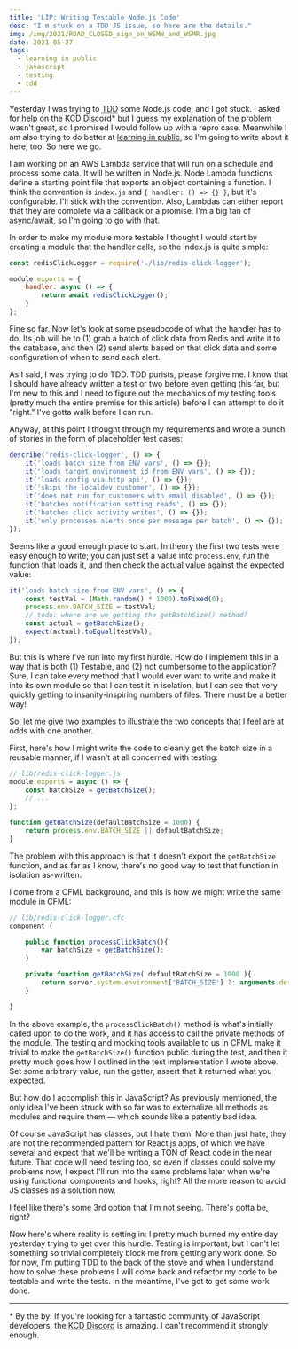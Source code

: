 ```yaml
---
title: 'LIP: Writing Testable Node.js Code'
desc: "I'm stuck on a TDD JS issue, so here are the details."
img: /img/2021/ROAD_CLOSED_sign_on_WSMN_and_WSMR.jpg
date: 2021-05-27
tags:
  - learning in public
  - javascript
  - testing
  - tdd
---
```


Yesterday I was trying to <acronym title="Test Driven Development">TDD</acronym> some Node.js code, and I got stuck. I asked for help on the [KCD Discord][kcdd]\* but I guess my explanation of the problem wasn't great, so I promised I would follow up with a repro case. Meanwhile I am also trying to do better at [learning in public][lip], so I'm going to write about it here, too. So here we go.

I am working on an AWS Lambda service that will run on a schedule and process some data. It will be written in Node.js. Node Lambda functions define a starting point file that exports an object containing a function. I think the convention is `index.js` and `{ handler: () => {} }`, but it's configurable. I'll stick with the convention. Also, Lambdas can either report that they are complete via a callback or a promise. I'm a big fan of async/await, so I'm going to go with that.

In order to make my module more testable I thought I would start by creating a module that the handler calls, so the index.js is quite simple:

```js
const redisClickLogger = require('./lib/redis-click-logger');

module.exports = {
	handler: async () => {
		return await redisClickLogger();
	}
};
```

Fine so far. Now let's look at some pseudocode of what the handler has to do. Its job will be to (1) grab a batch of click data from Redis and write it to the database, and then (2) send alerts based on that click data and some configuration of when to send each alert.

As I said, I was trying to do TDD. TDD purists, please forgive me. I know that I should have already written a test or two before even getting this far, but I'm new to this and I need to figure out the mechanics of my testing tools (pretty much the entire premise for this article) before I can attempt to do it "right." I've gotta walk before I can run.

Anyway, at this point I thought through my requirements and wrote a bunch of stories in the form of placeholder test cases:

```js
describe('redis-click-logger', () => {
	it('loads batch size from ENV vars', () => {});
	it('loads target environment id from ENV vars', () => {});
	it('loads config via http api', () => {});
	it('skips the localdev customer', () => {});
	it('does not run for customers with email disabled', () => {});
	it('batches notification setting reads', () => {});
	it('batches click activity writes', () => {});
	it('only processes alerts once per message per batch', () => {});
});
```

Seems like a good enough place to start. In theory the first two tests were easy enough to write; you can just set a value into `process.env`, run the function that loads it, and then check the actual value against the expected value:

```js
it('loads batch size from ENV vars', () => {
	const testVal = (Math.random() * 1000).toFixed(0);
	process.env.BATCH_SIZE = testVal;
	// todo: where are we getting the getBatchSize() method?
	const actual = getBatchSize();
	expect(actual).toEqual(testVal);
});
```

But this is where I've run into my first hurdle. How do I implement this in a way that is both (1) Testable, and (2) not cumbersome to the application? Sure, I can take every method that I would ever want to write and make it into its own module so that I can test it in isolation, but I can see that very quickly getting to insanity-inspiring numbers of files. There must be a better way!

So, let me give two examples to illustrate the two concepts that I feel are at odds with one another.

First, here's how I might write the code to cleanly get the batch size in a reusable manner, if I wasn't at all concerned with testing:

```js
// lib/redis-click-logger.js
module.exports = async () => {
	const batchSize = getBatchSize();
	// ...
};

function getBatchSize(defaultBatchSize = 1000) {
	return process.env.BATCH_SIZE || defaultBatchSize;
}
```

The problem with this approach is that it doesn't export the `getBatchSize` function, and as far as I know, there's no good way to test that function in isolation as-written.

I come from a CFML background, and this is how we might write the same module in CFML:

```js
// lib/redis-click-logger.cfc
component {

	public function processClickBatch(){
		var batchSize = getBatchSize();
	}

	private function getBatchSize( defaultBatchSize = 1000 ){
		return server.system.environment['BATCH_SIZE'] ?: arguments.defaultBatchSize;
	}

}
```

In the above example, the `processClickBatch()` method is what's initially called upon to do the work, and it has access to call the private methods of the module. The testing and mocking tools available to us in CFML make it trivial to make the `getBatchSize()` function public during the test, and then it pretty much goes how I outlined in the test implementation I wrote above. Set some arbitrary value, run the getter, assert that it returned what you expected.

But how do I accomplish this in JavaScript? As previously mentioned, the only idea I've been struck with so far was to externalize all methods as modules and require them &mdash; which sounds like a patently bad idea.

Of course JavaScript has classes, but I hate them. More than just hate, they are not the recommended pattern for React.js apps, of which we have several and expect that we'll be writing a TON of React code in the near future. That code will need testing too, so even if classes could solve my problems now, I expect I'll run into the same problems later when we're using functional components and hooks, right? All the more reason to avoid JS classes as a solution now.

I feel like there's some 3rd option that I'm not seeing. There's gotta be, right?

Now here's where reality is setting in: I pretty much burned my entire day yesterday trying to get over this hurdle. Testing is important, but I can't let something so trivial completely block me from getting any work done. So for now, I'm putting TDD to the back of the stove and when I understand how to solve these problems I will come back and refactor my code to be testable and write the tests. In the meantime, I've got to get some work done.

---

\* By the by: If you're looking for a fantastic community of JavaScript developers, the [KCD Discord][kcdd] is amazing. I can't recommend it strongly enough.

[kcdd]: https://kentcdodds.com/discord
[lip]: https://www.swyx.io/learn-in-public/
